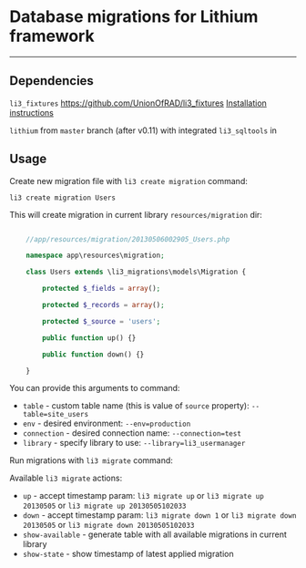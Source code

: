 # Database migrations for Lithium framework

---

## Dependencies

`li3_fixtures` https://github.com/UnionOfRAD/li3_fixtures [Installation instructions](https://github.com/UnionOfRAD/li3_fixtures#readme)

`lithium` from `master` branch (after v0.11) with integrated `li3_sqltools` in

## Usage

Create new migration file with `li3 create migration` command:

	li3 create migration Users

This will create migration in current library `resources/migration` dir:

```php

	//app/resources/migration/20130506002905_Users.php

	namespace app\resources\migration;

	class Users extends \li3_migrations\models\Migration {

		protected $_fields = array();

		protected $_records = array();

		protected $_source = 'users';

		public function up() {}

		public function down() {}

	}

```

You can provide this arguments to command:

* `table` - custom table name (this is value of `source` property): `--table=site_users`
* `env` - desired environment: `--env=production`
* `connection` - desired connection name: `--connection=test`
* `library` - specify library to use: `--library=li3_usermanager`

Run migrations with `li3 migrate` command:

Available `li3 migrate` actions:

* `up` - accept timestamp param: `li3 migrate up` or `li3 migrate up 20130505` or  `li3 migrate up 20130505102033`
* `down` - accept timestamp param: `li3 migrate down 1` or `li3 migrate down 20130505` or  `li3 migrate down 20130505102033`
* `show-available` - generate table with all available migrations in current library
* `show-state` - show timestamp of latest applied migration